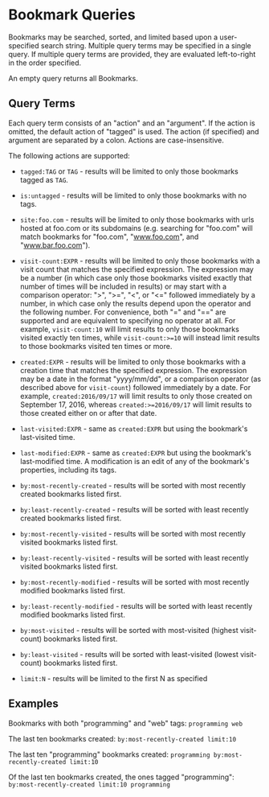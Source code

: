 Bookmark Queries
================

Bookmarks may be searched, sorted, and limited based upon a user-specified
search string.  Multiple query terms may be specified in a single query.
If multiple query terms are provided, they are evaluated left-to-right
in the order specified.

An empty query returns all Bookmarks.

Query Terms
-----------
Each query term consists of an "action" and an "argument".  If the action
is omitted, the default action of "tagged" is used.  The action (if 
specified) and argument are separated by a colon.  Actions are 
case-insensitive.

The following actions are supported:

  * `tagged:TAG` or `TAG` - results will be limited to only those
     bookmarks tagged as `TAG`.
  
  * `is:untagged` - results will be limited to only those bookmarks with
     no tags.
     
  * `site:foo.com` - results will be limited to only those bookmarks with
    urls hosted at foo.com or its subdomains (e.g. searching for "foo.com"
    will match bookmarks for "foo.com", "www.foo.com", and "www.bar.foo.com").
    
  * `visit-count:EXPR` - results will be limited to only those bookmarks
    with a visit count that matches the specified expression.  The expression
    may be a number (in which case only those bookmarks visited exactly
    that number of times will be included in results) or may start with
    a comparison operator: ">", ">=", "<", or "<=" followed immediately
    by a number, in which case only the results depend upon the operator
    and the following number.  For convenience, both "=" and "==" are
    supported and are equivalent to specifying no operator at all.  For
    example, `visit-count:10` will limit results to only those bookmarks
    visited exactly ten times, while `visit-count:>=10` will instead
    limit results to those bookmarks visited ten times or more.
    
  * `created:EXPR` - results will be limited to only those bookmarks with
    a creation time that matches the specified expression.  The expression
    may be a date in the format "yyyy/mm/dd", or a comparison operator
    (as described above for `visit-count`) followed immediately by a date.
    For example, `created:2016/09/17` will limit results to only those
    created on September 17, 2016, whereas `created:>=2016/09/17` will
    limit results to those created either on or after that date.
    
  * `last-visited:EXPR` - same as `created:EXPR` but using the bookmark's
    last-visited time.
    
  * `last-modified:EXPR` - same as `created:EXPR` but using the bookmark's
    last-modified time.  A modification is an edit of any of the bookmark's
    properties, including its tags.

  * `by:most-recently-created` - results will be sorted with most recently
    created bookmarks listed first.
    
  * `by:least-recently-created` - results will be sorted with least recently
    created bookmarks listed first.
    
  * `by:most-recently-visited` - results will be sorted with most recently
    visited bookmarks listed first.
    
  * `by:least-recently-visited` - results will be sorted with least recently
    visited bookmarks listed first.

  * `by:most-recently-modified` - results will be sorted with most recently
    modified bookmarks listed first.
    
  * `by:least-recently-modified` - results will be sorted with least recently
    modified bookmarks listed first.
    
  * `by:most-visited` - results will be sorted with most-visited (highest
    visit-count) bookmarks listed first.
    
  * `by:least-visited` - results will be sorted with least-visited (lowest
    visit-count) bookmarks listed first.
    
  * `limit:N` - results will be limited to the first N as specified
    
Examples
--------

Bookmarks with both "programming" and "web" tags:  `programming web`

The last ten bookmarks created: `by:most-recently-created limit:10`

The last ten "programming" bookmarks created: `programming by:most-recently-created limit:10`

Of the last ten bookmarks created, the ones tagged "programming": `by:most-recently-created limit:10 programming`
    
